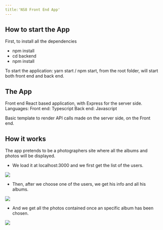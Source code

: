 ```yaml
---
title:'NS8 Front End App'
---
```


## How to start the App
First, to install all the dependencies
- npm install
- cd backend 
- npm install

To start the application: yarn start / npm start, from the root folder, will start both front end and back end.

## The App
Front end React based application, with Express for the server side.
Languages:
Front end: Typescript
Back end: Javascript

Basic template to render API calls made on the server side, on the Front end.

## How it works
The app pretends to be a photographers site where all the albums and photos will be displayed.

- We load it at localhost:3000 and we first get the list of the users.

![](https://i.imgur.com/Je4w2el.png)

- Then, after we choose one of the users, we get his info and all his albums.

![](https://i.imgur.com/0N4Fbs1.png)

- And we get all the photos contained once an specific album has been chosen.

![](https://i.imgur.com/ECUmdWv.png)






